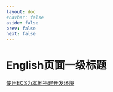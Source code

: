```yaml
---
layout: doc
#navbar: false
aside: false
prev: false
next: false
---
```


# English页面一级标题


[使用ECS为本地搭建开发环境](../00-TechnicalFile/Other/使用ECS为本地搭建开发环境)

<category/>